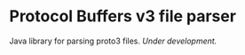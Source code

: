 Protocol Buffers v3 file parser
===============================

Java library for parsing proto3 files. *Under development.*
